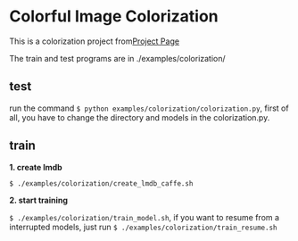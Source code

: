 # Colorful Image Colorization

This is a colorization project from[Project Page](http://richzhang.github.io/colorization/)

The train and test programs are in ./examples/colorization/

## test

run the command `$ python examples/colorization/colorization.py`, first of all, you have to change the directory and models in the colorization.py.

## train

**1. create lmdb**

`$ ./examples/colorization/create_lmdb_caffe.sh`

**2. start training**

`$ ./examples/colorization/train_model.sh`, if you want to resume from a interrupted models, just run `$ ./examples/colorization/train_resume.sh`